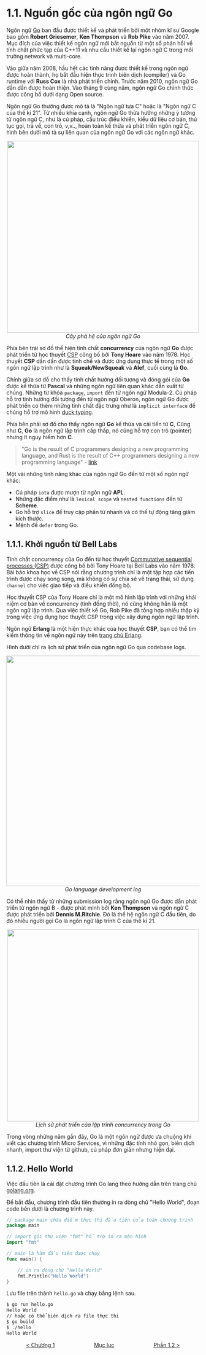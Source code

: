 # 1.1. Nguồn gốc của ngôn ngữ Go

Ngôn ngữ [Go](https://golang.org/) ban đầu được thiết kế và phát triển bởi một nhóm kĩ sư Google bao gồm **Robert Griesemer**, **Ken Thompson** và **Rob Pike** vào năm 2007. Mục đích của việc thiết kế ngôn ngữ mới bắt nguồn từ một số phản hồi về tính chất phức tạp của C++11 và nhu cầu thiết kế lại ngôn ngữ C trong môi trường network và multi-core.

Vào giữa năm 2008, hầu hết các tính năng được thiết kế trong ngôn ngữ được hoàn thành, họ bắt đầu hiện thực trình biên dịch (compiler) và Go runtime với **Russ Cox** là nhà phát triển chính. Trước năm 2010, ngôn ngữ Go dần dần được hoàn thiện. Vào tháng 9 cùng năm, ngôn ngữ Go chính thức được công bố dưới dạng Open source.

Ngôn ngữ Go thường được mô tả là "Ngôn ngữ tựa C" hoặc là "Ngôn ngữ C của thế kỉ 21". Từ nhiều khía cạnh, ngôn ngữ Go thừa hưởng những ý tưởng từ ngôn ngữ C, như là cú pháp, cấu trúc điều khiển, kiểu dữ liệu cơ bản, thủ tục gọi, trả về, con trỏ, v,v.., hoàn toàn kế thừa và phát triển ngôn ngữ C, hình bên dưới mô tả sự liên quan của ngôn ngữ Go với các ngôn ngữ khác.

<div align="center">
	<img src="../images/ch1-1-go-family-tree.png" width="500">
	<br/>
	<span align="center">
		<i>Cây phả hệ của ngôn ngữ Go</i>
	</span>
</div>

Phía bên trái sơ đồ thể hiện tính chất **concurrency** của ngôn ngữ **Go** được phát triển từ học thuyết [CSP](https://en.wikipedia.org/wiki/Communicating_sequential_processes) công bố bởi **Tony Hoare** vào năm 1978. Học thuyết **CSP** dần dần được tinh chế và được ứng dụng thực tế trong một số ngôn ngữ lập trình như là **Squeak/NewSqueak** và **Alef**, cuối cùng là **Go**.

Chính giữa sơ đồ cho thấy tính chất hướng đối tượng và đóng gói của **Go** được kế thừa từ **Pascal** và những ngôn ngữ liên quan khác dẫn xuất từ chúng. Những từ khóa `package`, `import` đến từ ngôn ngữ Modula-2. Cú pháp hỗ trợ tính hướng đối tượng đến từ ngôn ngữ Oberon, ngôn ngữ Go được phát triển có thêm những tính chất đặc trưng như là `implicit interface` để chúng hỗ trợ mô hình [duck typing](https://en.wikipedia.org/wiki/Duck_typing).

Phía bên phải sơ đồ cho thấy ngôn ngữ **Go** kế thừa và cải tiến từ **C**, Cũng như **C**, **Go** là ngôn ngữ lập trình cấp thấp, nó cũng hỗ trợ con trỏ (pointer) nhưng ít nguy hiểm hơn **C**.

> "Go is the result of C programmers designing a new programming language, and Rust is the result of C++ programmers designing a new programming language" - [link](https://drewdevault.com/2019/03/25/Rust-is-not-a-good-C-replacement.html)

Một vài những tính năng khác của ngôn ngữ Go đến từ một số ngôn ngữ khác:
  * Cú pháp `iota` được mượn từ ngôn ngữ **APL**.
  * Những đặc điểm như là `lexical scope` và `nested functions` đến từ **Scheme**.
  * Go hỗ trợ `slice` để truy cập phần tử nhanh và có thể tự động tăng giảm kích thước.
  * Mệnh đề `defer` trong Go.

## 1.1.1. Khởi nguồn từ Bell Labs

Tính chất concurrency của Go đến từ học thuyết [Commutative sequential processes (CSP)](https://www.cs.cmu.edu/~crary/819-f09/Hoare78.pdf) được công bố bởi Tony Hoare tại Bell Labs vào năm 1978. Bài báo khoa học về CSP nói rằng chương trình chỉ là một tập hợp các tiến trình được chạy song song, mà không có sự chia sẻ về trạng thái, sử dụng `channel` cho việc giao tiếp và điều khiển đồng bộ.

Học thuyết CSP của Tony Hoare chỉ là một mô hình lập trình với những khái niệm cơ bản về concurrency (tính đồng thời), nó cũng không hẳn là một ngôn ngữ lập trình. Qua việc thiết kế Go, Rob Pike đã tổng hợp nhiều thập kỷ trong việc ứng dụng học thuyết CSP trong việc xây dựng ngôn ngữ lập trình.

Ngôn ngữ **Erlang** là một hiện thực khác của học thuyết **CSP**, bạn có thể tìm kiếm thông tin về ngôn ngữ này trên [trang chủ Erlang](https://www.erlang.org/).

Hình dưới chỉ ra lịch sử phát triển của ngôn ngữ Go qua codebase logs.

<div align="center">
	<img src="../images/ch1-2-go-log4.png" width="600">
	<br/>
	<span align="center">
		<i>Go language development log</i>
	</span>
</div>


Có thể nhìn thấy từ những submission log rằng ngôn ngữ Go được dần phát triển từ ngôn ngữ B - được phát minh bởi **Ken Thompson** và ngôn ngữ C được phát triển bởi **Dennis M.Ritchie**. Đó là thế hệ ngôn ngữ C đầu tiên, do đó nhiều người gọi Go là ngôn ngữ lập trình C của thế kỉ 21.

<div align="center">
	<img src="../images/ch1-3-go-history.png" width="500">
	<br/>
	<span align="center">
		<i>Lịch sử phát triển của lập trình concurrency trong Go</i>
	</span>
</div>


Trong vòng những năm gần đây, Go là một ngôn ngữ được ưa chuộng khi viết các chương trình Micro Services, vì những đặc tính nhỏ gọn, biên dịch nhanh, import thư viện từ github, cú pháp đơn giản nhưng hiện đại.

## 1.1.2. Hello World

Việc đầu tiên là cài đặt chương trình Go lang theo hướng dẫn trên trang chủ [golang.org](https://golang.org/).

Để bắt đầu, chương trình đầu tiên thường in ra dòng chữ "Hello World", đoạn code bên dưới là chương trình này.

```go
// package main chứa điểm thực thi đầu tiên của toàn chương trình
package main

// import gói thư viện "fmt" hỗ trợ in ra màn hình
import "fmt"

// main là hàm đầu tiên được chạy
func main() {

    // in ra dòng chữ "Hello World"
    fmt.Println("Hello World")
}
```

Lưu file trên thành `hello.go` và chạy bằng lệnh sau.

```sh
$ go run hello.go
Hello World
// hoặc có thể biên dịch ra file thực thi
$ go build
$ ./hello
Hello World
```

<div style="display: flex; justify-content: space-around;">
<span> <a href="./README.md">&lt Chương 1</a>
</span>
<span><a href="../SUMMARY.md"> Mục lục</a>  </span> 
<span> <a href="./ch1-02-hello-revolution.md">Phần 1.2 &gt</a> </span>
</div>
